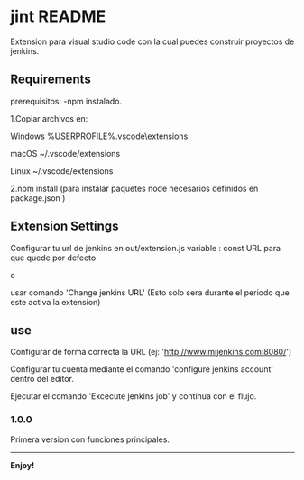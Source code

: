 # jint README

Extension para visual studio code con la cual puedes construir proyectos de jenkins.


## Requirements

prerequisitos: 
    -npm instalado.

1.Copiar archivos en:

Windows %USERPROFILE%\.vscode\extensions

macOS ~/.vscode/extensions

Linux ~/.vscode/extensions

2.npm install (para instalar paquetes node necesarios definidos en package.json )


## Extension Settings

Configurar tu url de jenkins en out/extension.js variable : const URL para que quede por defecto

o

usar comando 'Change jenkins URL' (Esto solo sera durante el periodo que este activa la extension)

## use

Configurar de forma correcta la URL (ej: 'http://www.mijenkins.com:8080/')

Configurar tu cuenta mediante el comando 'configure jenkins account' dentro del editor.

Ejecutar el comando 'Excecute jenkins job' y continua con el flujo.


### 1.0.0

Primera version con funciones principales.

-----------------------------------------------------------------------------------------------------------

**Enjoy!**
